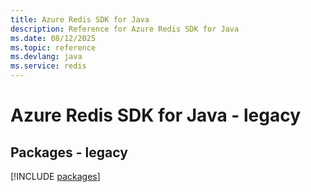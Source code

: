 ```yaml
---
title: Azure Redis SDK for Java
description: Reference for Azure Redis SDK for Java
ms.date: 08/12/2025
ms.topic: reference
ms.devlang: java
ms.service: redis
---
```

# Azure Redis SDK for Java - legacy
## Packages - legacy
[!INCLUDE [packages](redis-index.md)]